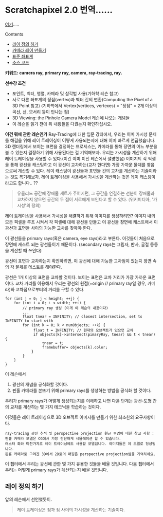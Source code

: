 
# Scratchapixel 2.0 번역......
[여기](https://www.scratchapixel.com/lessons/3d-basic-rendering/ray-tracing-generating-camera-rays/definition-ray).....

Contents
- [레이 정의 하기](#레이-정의-하기)
- [카메라 레이 만들기](카메라-레이-만들기)
- [표준 좌표계](표준좌표계)
- [소스 코드](소스코드)

**키워드: camera ray, primary ray, camera, ray-tracing, ray.**

**선수강 조건**
- 포인트, 벡터, 행렬, 카메라 및 삼각법 사용(기하학 레슨 참고) 
- 서로 다른 좌표계의 정점(vertex)과 벡터 간의 변환(Computing the Pixel of a 3D Point 참고)
(기하학에서 Vertex(vertices, vertexes) = "정점" = 2개 이상의 곡선, 선, 모서리 등이 만나는 점)
- 3D Viewing: the Pinhole Camera Model 레슨에 나오는 개념들
- 이 레슨을 읽기 전에 위 내용들을 다뤘는지 확인하십시오.

**이건 뭐에 관한 레슨인가**
Ray-Tracing에 대한 입문 강좌에서, 우리는 이미 가시성 문제를 해결을 위해 레이 트레이싱이 어떻게 사용되는지에 대해 이미 빠르게 언급했습니다.
3D 렌더링에서 보이는 표면을 결정하는 프로세스는, 카메라를 통해 장면의 어느 부분을 볼 수 있는지 결정하기 위해 사용된다는 걸 기억해보자.
우리는 가시성을 계산하기 위해 레이 트레이싱을 사용할 수 있다.(이건 이미 이전 레슨에서 설명했음)
이미지의 각 픽셀을 통해 광선을 캐스팅하고 이 광선이 교차하는(교차 한다면) 가장 가까운 물체를 찾음으로써 계산할 수 있다.
레이 캐스팅이 광선들과 표면들 간의 교차를 계산하는 기술이라는 것도 복기해보자.
레이 트레이싱을 사용해서 가시성을 계산하는 것은 레이 캐스팅이라고도 합니다.. ??

> 유클리드 공간에 장애물 세트가 주어지면, 그 공간을 연결하는 선분이 장애물과 교차하지 않으면 공간의 두 점이 서로에게 보인다고 할 수 있다.
> (위키피디아, '가시성'의 정의)

레이 트레이싱을 사용해서 가시성을 해결하기 위해 이미지를 생성하려면?
이미지 내의 모든 픽셀을 루프 시켜서
각 픽셀에 대해 광선을 만들고
이 광선을 장면에 캐스트해서
이 광선과 표면들 사이의 가능한 교차를 찾아야 한다.

이 광선들을 primary rays(혹은 camera, eye rays)라고 부른다.
이것들이 처음으로 장면에 캐스트 되는 광선들이기 때문이다.
(secondary rays는 그림자, 반사, 굴절 등등을 계산할 때 쓰인다)

광선이 표면과 교차하는지 확인하려면,
이 광선에 대해 가능한 교차점이 있는지
장면 속의 각 물체를 테스트를 해야한다.

광선은 1개 이상의 표면을 교차할 것이다. 보이는 표면은 교차 거리가 가장 가까운 표면이다.
교차 거리를 이용해서 우리는 광선의 원점(=origin // primary ray일 경우, 카메라)와 교차점으로부터의 거리를 구할 수 있다.

~~~
for (int j = 0; j < height; ++j) { 
    for (int i = 0; i < width; ++i) { 
        // primary ray 생성 (이게 이 레슨의 내용이다)
        ... 
        float tnear = INFINITY; // closest intersection, set to INFINITY to start with 
        for (int k = 0; k < numObjects; ++k) { 
             float t = INFINITY; // 현재의 오브젝트가 있으면 교차 
             if objects[k]->intersect(pimaryRay, tnear) && t < tnear) { 
                 tnear = t; 
                 framebuffer= objects[k].color; 
            } 
        } 
    } 
} 
~~~

이 레슨에서
1. 광선의 개념을 공식화할 것이다.
2. 핀홀 카메라를 본뜨기 위해 primary rays를 생성하는 방법을 공식화 할 것이다.

우리가 primary rays가 어떻게 생성되는지를 이해하고 나면
다음 단계는 광선-도형 간의 교차를 계산하는 몇 가지 테크닉을 학습하는 것이다.

이것들은 레이 트레이싱으로 3D 오브젝트 이미지를 만들기 위한 최소한의 요구사항이다.

~~~
ray-tracing 광선 추적 및 perspective projection 원근 투영에 대한 참고 사항 :
핀홀 카메라 모델은 CG에서 가장 간단하게 시뮬레이션 할 수 있습니다.
래스터 화와 마찬가지로 레이 트레이싱에도 사용할 모델입니다. 이미지들은 이 모델로 형성됩니다.
핀홀 카메라로 그려진 3D에서 2D로의 매핑은 perspective projection임을 기억하세요.
~~~

이 챕터에서 우리는 광선에 관한 몇 가지 유용한 것들을 배울 것입니다.
다음 챕터에서 우리는 어떻게 primary rays가 계산되는지 배울 것입니다.

## 레이 정의 하기
앞의 레슨에서 선언했듯이.
> 레이 트레이싱은 점과 점 사이의 가시성을 계산하는 기술이다.
> 
